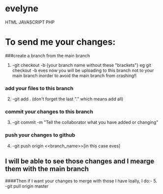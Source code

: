 # evelyne
HTML JAVASCRIPT PHP

# To send me your changes:
###create a branch from the main branch
1. -git checkout -b {your branch name without these "brackets"}
eg git checkout -b eves
now you will be uploading to this branch not to your main branch inorder to avoid the main branch from crashing!!

### add your files to this branch
2. -git add . (don't forget the last "." which means add all)

### commit your changes to this branch
3. -git commit -m "Tell the collaborator what you have added or changing"

### push your changes to github
4. -git push origin <<branch_name>>[in this case eves]


## I will be able to see those changes and I mearge them with the main branch

####Then if I want your changes to merge with those I have loally, I do:-
5. -git pull origin master

